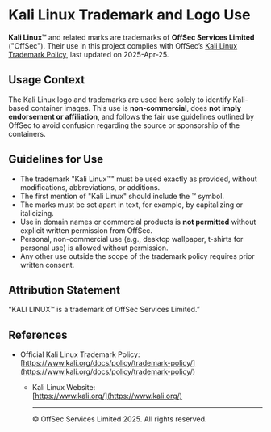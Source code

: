 # Kali Linux Trademark and Logo Use

**Kali Linux™** and related marks are trademarks of **OffSec Services Limited** ("OffSec"). Their use in this project complies with OffSec’s [Kali Linux Trademark Policy](https://www.kali.org/docs/policy/trademark-policy/), last updated on 2025-Apr-25.

## Usage Context

The Kali Linux logo and trademarks are used here solely to identify Kali-based container images. This use is **non-commercial**, does **not imply endorsement or affiliation**, and follows the fair use guidelines outlined by OffSec to avoid confusion regarding the source or sponsorship of the containers.

## Guidelines for Use

- The trademark "Kali Linux™" must be used exactly as provided, without modifications, abbreviations, or additions.
- The first mention of "Kali Linux" should include the ™ symbol.
- The marks must be set apart in text, for example, by capitalizing or italicizing.
- Use in domain names or commercial products is **not permitted** without explicit written permission from OffSec.
- Personal, non-commercial use (e.g., desktop wallpaper, t-shirts for personal use) is allowed without permission.
- Any other use outside the scope of the trademark policy requires prior written consent.

## Attribution Statement

“KALI LINUX™ is a trademark of OffSec Services Limited.”

## References

- Official Kali Linux Trademark Policy:  
  [https://www.kali.org/docs/policy/trademark-policy/](https://www.kali.org/docs/policy/trademark-policy/)

  - Kali Linux Website:  
    [https://www.kali.org/](https://www.kali.org/)

    ---

    © OffSec Services Limited 2025. All rights reserved.